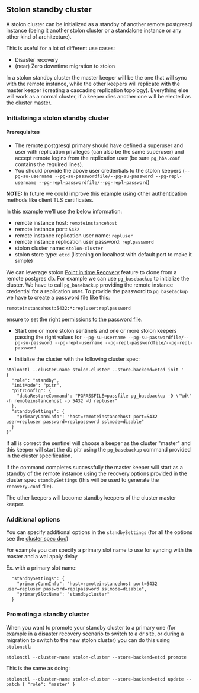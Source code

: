 ## Stolon standby cluster

A stolon cluster can be initialized as a standby of another remote postgresql instance (being it another stolon cluster or a standalone instance or any other kind of architecture).

This is useful for a lot of different use cases:

* Disaster recovery
* (near) Zero downtime migration to stolon

In a stolon standby cluster the master keeper will be the one that will sync with the remote instance, while the other keepers will replicate with the master keeper (creating a cascading replication topology).
Everything else will work as a normal cluster, if a keeper dies another one will be elected as the cluster master.

### Initializing a stolon standby cluster

#### Prerequisites

* The remote postgresql primary should have defined a superuser and user with replication privileges (can also be the same superuser) and accept remote logins from the replication user (be sure `pg_hba.conf` contains the required lines).
* You should provide the above user credentials to the stolon keepers (`--pg-su-username --pg-su-passwordfile/--pg-su-password --pg-repl-username --pg-repl-passwordfile/--pg-repl-password`)

**NOTE:** In future we could improve this example using other authentication methods like client TLS certificates.

In this example we'll use the below information:

* remote instance host: `remoteinstancehost`
* remote instance port: `5432`
* remote instance replication user name: `repluser`
* remote instance replication user password: `replpassword`
* stolon cluster name: `stolon-cluster`
* stolon store type: `etcd` (listening on localhost with default port to make it simple)

We can leverage stolon [Point in time Recovery](pitr.md) feature to clone from a remote postgres db. For example we can use `pg_basebackup` to initialize the cluster. We have to call `pg_basebackup` providing the remote instance credential for a replication user. To provide the password to `pg_basebackup` we have to create a password file like this:

```
remoteinstancehost:5432:*:repluser:replpassword
```

ensure to set the [right permissions to the password file](https://www.postgresql.org/docs/current/static/libpq-pgpass.html).


* Start one or more stolon sentinels and one or more stolon keepers passing the right values for `--pg-su-username --pg-su-passwordfile/--pg-su-password --pg-repl-username --pg-repl-passwordfile/--pg-repl-password`

* Initialize the cluster with the following cluster spec:

```
stolonctl --cluster-name stolon-cluster --store-backend=etcd init '
{
  "role": "standby",
  "initMode": "pitr",
  "pitrConfig": {
    "dataRestoreCommand": "PGPASSFILE=passfile pg_basebackup -D \"%d\" -h remoteinstancehost -p 5432 -U repluser"
  },
  "standbySettings": {
    "primaryConnInfo": "host=remoteinstancehost port=5432 user=repluser password=replpassword sslmode=disable"
  }
}'
```

If all is correct the sentinel will choose a keeper as the cluster "master" and this keeper will start the db pitr using the `pg_basebackup` command provided in the cluster specification.

If the command completes successfully the master keeper will start as a standby of the remote instance using the recovery options provided in the cluster spec `standbySettings` (this will be used to generate the `recovery.conf` file).

The other keepers will become standby keepers of the cluster master keeper.

### Additional options

You can specify additional options in the `standbySettings` (for all the options see the [cluster spec doc](https://github.com/sorintlab/stolon/blob/master/doc/cluster_spec.md#standbysettings))

For example you can specify a primary slot name to use for syncing with the master and a wal apply delay

Ex. with a primary slot name:
```
  "standbySettings": {
    "primaryConnInfo": "host=remoteinstancehost port=5432 user=repluser password=replpassword sslmode=disable",
    "primarySlotName": "standbycluster"
  }

```

### Promoting a standby cluster

When you want to promote your standby cluster to a primary one (for example in a disaster recovery scenario to switch to a dr site, or during a migration to switch to the new stolon cluster) you can do this using `stolonctl`:

```
stolonctl --cluster-name stolon-cluster --store-backend=etcd promote
```

This is the same as doing:

```
stolonctl --cluster-name stolon-cluster --store-backend=etcd update --patch { "role": "master" }
```

